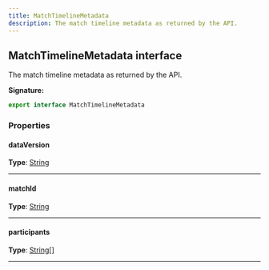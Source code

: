 ```yaml
---
title: MatchTimelineMetadata
description: The match timeline metadata as returned by the API.
---
```


## MatchTimelineMetadata interface

The match timeline metadata as returned by the API.

**Signature:**

```ts
export interface MatchTimelineMetadata 
```

### Properties

#### dataVersion



**Type**: [String](https://developer.mozilla.org/en-US/docs/Web/JavaScript/Reference/Global_Objects/String)

---

#### matchId



**Type**: [String](https://developer.mozilla.org/en-US/docs/Web/JavaScript/Reference/Global_Objects/String)

---

#### participants



**Type**: [String](https://developer.mozilla.org/en-US/docs/Web/JavaScript/Reference/Global_Objects/String)[]

---

